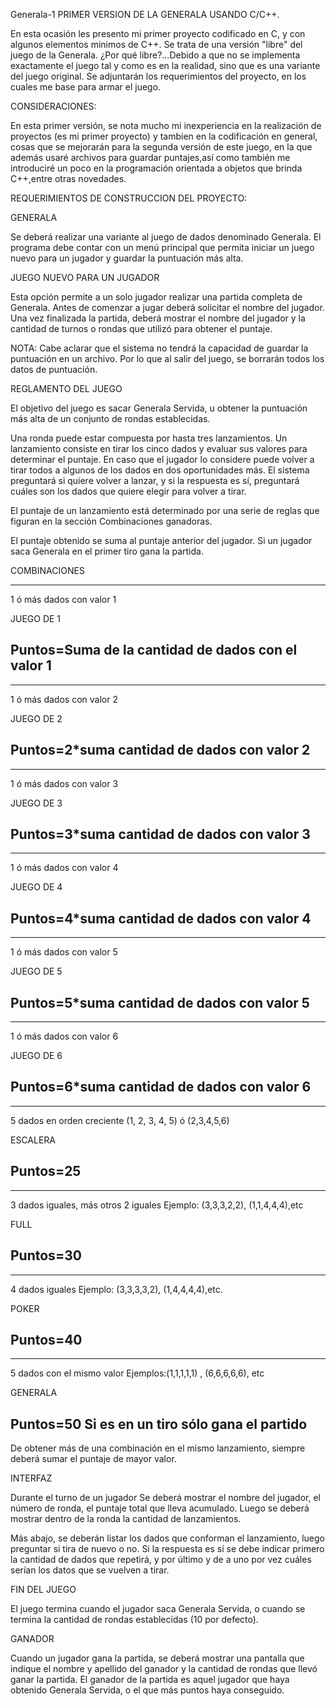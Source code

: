 Generala-1
PRIMER VERSION DE LA GENERALA USANDO C/C++.

En esta ocasión les presento mi primer proyecto codificado en C, y con algunos elementos minimos de C++. Se trata de una versión "libre" del juego de la Generala. ¿Por qué libre?...Debido a que no se implementa exactamente el juego tal y como es en la realidad, sino que es una variante del juego original. Se adjuntarán los requerimientos del proyecto, en los cuales me base para armar el juego.

CONSIDERACIONES:

En esta primer versión, se nota mucho mi inexperiencia en la realización de proyectos (es mi primer proyecto) y tambien en la codificación en general, cosas que se mejorarán para la segunda versión de este juego, en la que además usaré archivos para guardar puntajes,así como también me introduciré un poco en la programación orientada a objetos que brinda C++,entre otras novedades.

REQUERIMIENTOS DE CONSTRUCCION DEL PROYECTO:

GENERALA

Se deberá realizar una variante al juego de dados denominado Generala. El programa debe contar con un menú principal que permita iniciar un juego nuevo para un jugador y guardar la puntuación más alta.

JUEGO NUEVO PARA UN JUGADOR

Esta opción permite a un solo jugador realizar una partida completa de Generala. Antes de comenzar a jugar deberá solicitar el nombre del jugador. Una vez finalizada la partida, deberá mostrar el nombre del jugador y la cantidad de turnos o rondas que utilizó para obtener el puntaje.

NOTA: Cabe aclarar que el sistema no tendrá la capacidad de guardar la puntuación en un archivo. Por lo que al salir del juego, se borrarán todos los datos de puntuación.

REGLAMENTO DEL JUEGO

El objetivo del juego es sacar Generala Servida, u obtener la puntuación más alta de un conjunto de rondas establecidas.

Una ronda puede estar compuesta por hasta tres lanzamientos. Un lanzamiento consiste en tirar los cinco dados y evaluar sus valores para determinar el puntaje. En caso que el jugador lo considere puede volver a tirar todos a algunos de los dados en dos oportunidades más. El sistema preguntará si quiere volver a lanzar, y si la respuesta es sí, preguntará cuáles son los dados que quiere elegir para volver a tirar.

El puntaje de un lanzamiento está determinado por una serie de reglas que figuran en la sección Combinaciones ganadoras.

El puntaje obtenido se suma al puntaje anterior del jugador. Si un jugador saca Generala en el primer tiro gana la partida.

COMBINACIONES


---------------------------------------------------
1 ó más dados con valor 1

JUEGO DE 1

Puntos=Suma de la cantidad de dados con el valor 1
---------------------------------------------------


---------------------------------------------------
1 ó más dados con valor 2

JUEGO DE 2

Puntos=2*suma cantidad de dados con valor 2
---------------------------------------------------


---------------------------------------------------
1 ó más dados con valor 3

JUEGO DE 3

Puntos=3*suma cantidad de dados con valor 3
---------------------------------------------------


---------------------------------------------------
1 ó más dados con valor 4

JUEGO DE 4

Puntos=4*suma cantidad de dados con valor 4
---------------------------------------------------


---------------------------------------------------
1 ó más dados con valor 5

JUEGO DE 5

Puntos=5*suma cantidad de dados con valor 5
---------------------------------------------------


---------------------------------------------------
1 ó más dados con valor 6

JUEGO DE 6

Puntos=6*suma cantidad de dados con valor 6
---------------------------------------------------


---------------------------------------------------
5 dados en orden creciente (1, 2, 3, 4, 5) ó (2,3,4,5,6)

ESCALERA

Puntos=25
---------------------------------------------------


---------------------------------------------------
3 dados iguales, más otros 2 iguales
Ejemplo: (3,3,3,2,2), (1,1,4,4,4),etc 

FULL

Puntos=30
---------------------------------------------------


---------------------------------------------------
4 dados iguales
Ejemplo: (3,3,3,3,2), (1,4,4,4,4),etc. 

POKER

Puntos=40
---------------------------------------------------


---------------------------------------------------
5 dados con el mismo valor
Ejemplos:(1,1,1,1,1) , (6,6,6,6,6), etc

GENERALA

Puntos=50 Si es en un tiro sólo gana el partido
---------------------------------------------------

De obtener más de una combinación en el mismo lanzamiento, siempre deberá sumar el puntaje de mayor valor.



INTERFAZ

Durante el turno de un jugador Se deberá mostrar el nombre del jugador, el número de ronda, el puntaje total que lleva acumulado. Luego se deberá mostrar dentro de la ronda la cantidad de lanzamientos.

Más abajo, se deberán listar los dados que conforman el lanzamiento, luego preguntar si tira de nuevo o no. Si la respuesta es sí se debe indicar primero la cantidad de dados que repetirá, y por último y de a uno por vez cuáles serían los datos que se vuelven a tirar.

FIN DEL JUEGO

El juego termina cuando el jugador saca Generala Servida, o cuando se termina la cantidad de rondas establecidas (10 por defecto).

GANADOR

Cuando un jugador gana la partida, se deberá mostrar una pantalla que indique el nombre y apellido del ganador y la cantidad de rondas que llevó ganar la partida. El ganador de la partida es aquel jugador que haya obtenido Generala Servida, o el que más puntos haya conseguido.
